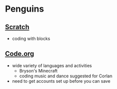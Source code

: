 # Penguins

## [Scratch](https://scratch.mit.edu)
  - coding with blocks
  
## [Code.org](https://code.org)
  - wide variety of languages and activities
    - Bryson's Minecraft
    - coding music and dance suggested for Corlan
  - need to get accounts set up before you can save
